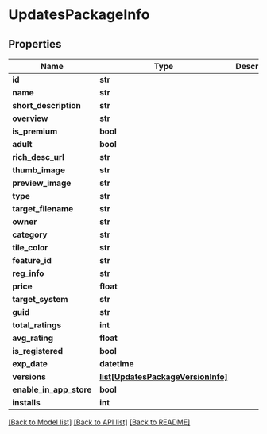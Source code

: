 # UpdatesPackageInfo

## Properties
Name | Type | Description | Notes
------------ | ------------- | ------------- | -------------
**id** | **str** |  | [optional] 
**name** | **str** |  | [optional] 
**short_description** | **str** |  | [optional] 
**overview** | **str** |  | [optional] 
**is_premium** | **bool** |  | [optional] 
**adult** | **bool** |  | [optional] 
**rich_desc_url** | **str** |  | [optional] 
**thumb_image** | **str** |  | [optional] 
**preview_image** | **str** |  | [optional] 
**type** | **str** |  | [optional] 
**target_filename** | **str** |  | [optional] 
**owner** | **str** |  | [optional] 
**category** | **str** |  | [optional] 
**tile_color** | **str** |  | [optional] 
**feature_id** | **str** |  | [optional] 
**reg_info** | **str** |  | [optional] 
**price** | **float** |  | [optional] 
**target_system** | **str** |  | [optional] 
**guid** | **str** |  | [optional] 
**total_ratings** | **int** |  | [optional] 
**avg_rating** | **float** |  | [optional] 
**is_registered** | **bool** |  | [optional] 
**exp_date** | **datetime** |  | [optional] 
**versions** | [**list[UpdatesPackageVersionInfo]**](UpdatesPackageVersionInfo.md) |  | [optional] 
**enable_in_app_store** | **bool** |  | [optional] 
**installs** | **int** |  | [optional] 

[[Back to Model list]](../README.md#documentation-for-models) [[Back to API list]](../README.md#documentation-for-api-endpoints) [[Back to README]](../README.md)

